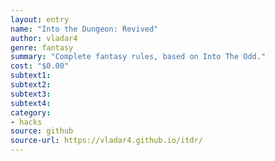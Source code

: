 ```yaml
---
layout: entry
name: "Into the Dungeon: Revived"
author: vladar4
genre: fantasy
summary: "Complete fantasy rules, based on Into The Odd."
cost: "$0.00"
subtext1:
subtext2:
subtext3:
subtext4:
category:
- hacks
source: github
source-url: https://vladar4.github.io/itdr/
---
```

